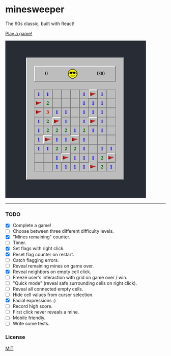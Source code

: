 # minesweeper
The 90s classic, built with React!

[Play a game!](https://pennrosen.github.io/minesweeper)

![screenshot](screenshot.png)

---

### TODO

- [x] Complete a game!
- [ ] Choose between three different difficulty levels.
- [x] "Mines remaining" counter.
- [ ] Timer.
- [x] Set flags with right click.
- [x] Reset flag counter on restart. 
- [ ] Catch flagging errors.
- [ ] Reveal remaining mines on game over.
- [x] Reveal neighbors on empty cell click.
- [ ] Freeze user's interaction with grid on game over / win.
- [ ] "Quick mode" (reveal safe surrounding cells on right click).
- [ ] Reveal all connected empty cells.
- [ ] Hide cell values from cursor selection.
- [x] Facial expressions :)
- [ ] Record high score.
- [ ] First click never reveals a mine.
- [ ] Mobile friendly.
- [ ] Write some tests.

### License
[MIT](./LICENSE)
